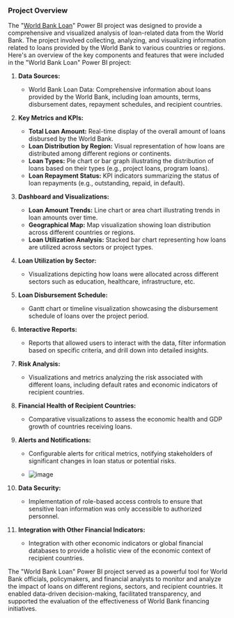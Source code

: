### Project Overview
The "[World Bank Loan](https://github.com/OLUJUWON-OMOTOBA/Project-13/blob/main/World%20bank%20Loan%20(1).pbix)" Power BI project was designed to provide a comprehensive and visualized analysis of loan-related data from the World Bank. The project involved collecting, analyzing, and visualizing information related to loans provided by the World Bank to various countries or regions. Here's an overview of the key components and features that were included in the "World Bank Loan" Power BI project:

1. **Data Sources:**
   - World Bank Loan Data: Comprehensive information about loans provided by the World Bank, including loan amounts, terms, disbursement dates, repayment schedules, and recipient countries.

2. **Key Metrics and KPIs:**
   - **Total Loan Amount:** Real-time display of the overall amount of loans disbursed by the World Bank.
   - **Loan Distribution by Region:** Visual representation of how loans are distributed among different regions or continents.
   - **Loan Types:** Pie chart or bar graph illustrating the distribution of loans based on their types (e.g., project loans, program loans).
   - **Loan Repayment Status:** KPI indicators summarizing the status of loan repayments (e.g., outstanding, repaid, in default).

3. **Dashboard and Visualizations:**
   - **Loan Amount Trends:** Line chart or area chart illustrating trends in loan amounts over time.
   - **Geographical Map:** Map visualization showing loan distribution across different countries or regions.
   - **Loan Utilization Analysis:** Stacked bar chart representing how loans are utilized across sectors or project types.

4. **Loan Utilization by Sector:**
   - Visualizations depicting how loans were allocated across different sectors such as education, healthcare, infrastructure, etc.

5. **Loan Disbursement Schedule:**
   - Gantt chart or timeline visualization showcasing the disbursement schedule of loans over the project period.

6. **Interactive Reports:**
   - Reports that allowed users to interact with the data, filter information based on specific criteria, and drill down into detailed insights.

7. **Risk Analysis:**
   - Visualizations and metrics analyzing the risk associated with different loans, including default rates and economic indicators of recipient countries.

8. **Financial Health of Recipient Countries:**
   - Comparative visualizations to assess the economic health and GDP growth of countries receiving loans.

9. **Alerts and Notifications:**
   - Configurable alerts for critical metrics, notifying stakeholders of significant changes in loan status or potential risks.
  
   - ![image](https://github.com/OLUJUWON-OMOTOBA/Project-13/assets/134015058/1306c4af-0967-4e15-9130-344669a3b190)


10. **Data Security:**
    - Implementation of role-based access controls to ensure that sensitive loan information was only accessible to authorized personnel.

11. **Integration with Other Financial Indicators:**
    - Integration with other economic indicators or global financial databases to provide a holistic view of the economic context of recipient countries.

The "World Bank Loan" Power BI project served as a powerful tool for World Bank officials, policymakers, and financial analysts to monitor and analyze the impact of loans on different regions, sectors, and recipient countries. It enabled data-driven decision-making, facilitated transparency, and supported the evaluation of the effectiveness of World Bank financing initiatives.
